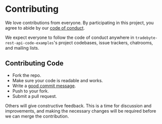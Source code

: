 # Contributing

We love contributions from everyone.
By participating in this project,
you agree to abide by our [code of conduct].

[code of conduct]: https://tradebyte.github.io/Code-of-Conduct/

We expect everyone to follow the code of conduct
anywhere in `tradebyte-rest-api-code-examples`'s project codebases,
issue trackers, chatrooms, and mailing lists.

## Contributing Code

- Fork the repo.
- Make sure your code is readable and works.
- Write a [good commit message][commit].
- Push to your fork.
- Submit a pull request.

[commit]: http://tbaggery.com/2008/04/19/a-note-about-git-commit-messages.html

Others will give constructive feedback.
This is a time for discussion and improvements,
and making the necessary changes will be required before we can
merge the contribution.
